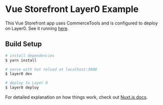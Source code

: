 # Vue Storefront Layer0 Example

This Vue Storefront app uses CommerceTools and is configured to deploy on Layer0. See it running [here](https://layer0-docs-layer0-vue-storefront-commercetools-example-default.layer0.link/).

## Build Setup

``` bash
# install dependencies
$ yarn install

# serve with hot reload at localhost:3000
$ layer0 dev

# deploy to Layer 0
$ layer0 deploy
```

For detailed explanation on how things work, check out [Nuxt.js docs](https://nuxtjs.org).
